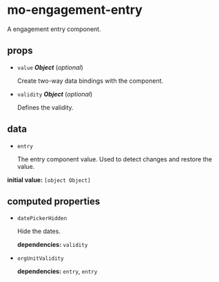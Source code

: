 # mo-engagement-entry 

A engagement entry component. 

## props 

- `value` ***Object*** (*optional*) 

  Create two-way data bindings with the component. 

- `validity` ***Object*** (*optional*) 

  Defines the validity. 

## data 

- `entry` 

  The entry component value.
  Used to detect changes and restore the value. 

**initial value:** `[object Object]` 

## computed properties 

- `datePickerHidden` 

  Hide the dates. 

   **dependencies:** `validity` 

- `orgUnitValidity` 

   **dependencies:** `entry`, `entry` 


